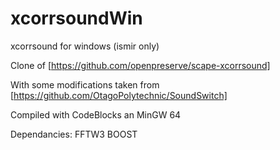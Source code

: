 # xcorrsoundWin
xcorrsound for windows (ismir only)

Clone of [https://github.com/openpreserve/scape-xcorrsound]

With some modifications taken from [https://github.com/OtagoPolytechnic/SoundSwitch]

Compiled with CodeBlocks an MinGW 64

Dependancies:
FFTW3 
BOOST
